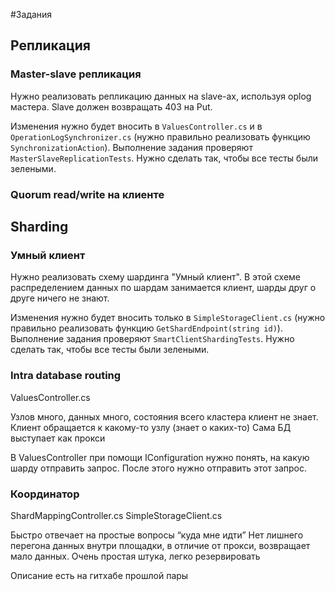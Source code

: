 #Задания

## Репликация

### Master-slave репликация
Нужно реализовать репликацию данных на slave-ах, используя oplog мастера. Slave должен возвращать 403 на Put.

Изменения нужно будет вносить в `ValuesController.cs` и в `OperationLogSynchronizer.cs` (нужно правильно реализовать функцию `SynchronizationAction`).
Выполнение задания проверяют `MasterSlaveReplicationTests`. Нужно сделать так, чтобы все тесты были зелеными.

### Quorum read/write на клиенте

## Sharding

### Умный клиент
Нужно реализовать схему шардинга "Умный клиент". В этой схеме распределением данных по шардам занимается клиент, шарды друг о друге ничего не знают.

Изменения нужно будет вносить только в `SimpleStorageClient.cs` (нужно правильно реализовать функцию `GetShardEndpoint(string id)`).
Выполнение задания проверяют `SmartClientShardingTests`. Нужно сделать так, чтобы все тесты были зелеными.

### Intra database routing
ValuesController.cs

Узлов много, данных много, состояния всего кластера клиент не знает.
Клиент обращается к какому-то узлу (знает о каких-то)
Сама БД выступает как прокси

В ValuesController при помощи IConfiguration нужно понять, на какую шарду отправить запрос. После этого нужно отправить этот запрос.

### Координатор
ShardMappingController.cs
SimpleStorageClient.cs

Быстро отвечает на простые вопросы “куда мне идти”
Нет лишнего перегона данных внутри площадки, в отличие от прокси, возвращает мало данных.
Очень простая штука, легко резервировать

Описание есть на гитхабе прошлой пары
